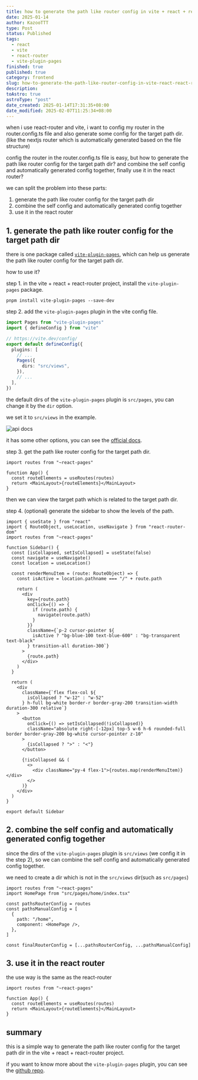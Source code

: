```yaml
---
title: how to generate the path like router config in vite + react + react-router project
date: 2025-01-14
author: KazooTTT
type: Post
status: Published
tags:
  - react
  - vite
  - react-router
  - vite-plugin-pages
finished: true
published: true
category: frontend
slug: how-to-generate-the-path-like-router-config-in-vite-react-react-router-project
description:
toAstro: true
astroType: "post"
date_created: 2025-01-14T17:31:35+08:00
date_modified: 2025-02-07T11:25:34+08:00
---
```


when i use react-router and vite, i want to config my router in the router.config.ts file and also generate some config for the target path dir. (like the nextjs router which is automatically generated based on the file structure)

config the router in the router.config.ts file is easy, but how to generate the path like router config for the target path dir? and combine the self config and automatically generated config together, finally use it in the react router?

we can split the problem into these parts:

1. generate the path like router config for the target path dir
2. combine the self config and automatically generated config together
3. use it in the react router

## 1. generate the path like router config for the target path dir

there is one package called [`vite-plugin-pages`](https://github.com/hannoeru/vite-plugin-pages), which can help us generate the path like router config for the target path dir.

how to use it?

step 1. in the vite + react + react-router project, install the `vite-plugin-pages` package.

```shell
pnpm install vite-plugin-pages --save-dev
```

step 2. add the `vite-plugin-pages` plugin in the vite config file.

```ts
import Pages from "vite-plugin-pages"
import { defineConfig } from "vite"

// https://vite.dev/config/
export default defineConfig({
  plugins: [
    // ...
    Pages({
      dirs: "src/views",
    }),
    // ...
  ],
})
```

the default dirs of the `vite-plugin-pages` plugin is `src/pages`, you can change it by the `dir` option.

we set it to `src/views` in the example.

![api docs](https://pictures.kazoottt.top/2025/01/20250114-58239a4616583a9f4659dcfb8dd5dba8.png)

it has some other options, you can see the [official docs](https://github.com/hannoeru/vite-plugin-pages).

step 3. get the path like router config for the target path dir.

```tsx
import routes from "~react-pages"

function App() {
  const routeElements = useRoutes(routes)
  return <MainLayout>{routeElements}</MainLayout>
}
```

then we can view the target path which is related to the target path dir.

step 4. (optional) generate the sidebar to show the levels of the path.

```tsx
import { useState } from "react"
import { RouteObject, useLocation, useNavigate } from "react-router-dom"
import routes from "~react-pages"

function Sidebar() {
  const [isCollapsed, setIsCollapsed] = useState(false)
  const navigate = useNavigate()
  const location = useLocation()

  const renderMenuItem = (route: RouteObject) => {
    const isActive = location.pathname === "/" + route.path

    return (
      <div
        key={route.path}
        onClick={() => {
          if (route.path) {
            navigate(route.path)
          }
        }}
        className={`p-2 cursor-pointer ${
          isActive ? "bg-blue-100 text-blue-600" : "bg-transparent text-black"
        } transition-all duration-300`}
      >
        {route.path}
      </div>
    )
  }

  return (
    <div
      className={`flex flex-col ${
        isCollapsed ? "w-12" : "w-52"
      } h-full bg-white border-r border-gray-200 transition-width duration-300 relative`}
    >
      <button
        onClick={() => setIsCollapsed(!isCollapsed)}
        className="absolute right-[-12px] top-5 w-6 h-6 rounded-full border border-gray-200 bg-white cursor-pointer z-10"
      >
        {isCollapsed ? ">" : "<"}
      </button>

      {!isCollapsed && (
        <>
          <div className="py-4 flex-1">{routes.map(renderMenuItem)}</div>
        </>
      )}
    </div>
  )
}

export default Sidebar
```

## 2. combine the self config and automatically generated config together

since the dirs of the `vite-plugin-pages` plugin is `src/views` (we config it in the step 2), so we can combine the self config and automatically generated config together.

we need to create a dir which is not in the `src/views` dir(such as `src/pages`)

```tsx
import routes from "~react-pages"
import HomePage from "src/pages/home/index.tsx"

const pathsRouterConfig = routes
const pathsManualConfig = [
  {
    path: "/home",
    component: <HomePage />,
  },
]

const finalRouterConfig = [...pathsRouterConfig, ...pathsManualConfig]
```

## 3. use it in the react router

the use way is the same as the react-router

```tsx
import routes from "~react-pages"

function App() {
  const routeElements = useRoutes(routes)
  return <MainLayout>{routeElements}</MainLayout>
}
```

## summary

this is a simple way to generate the path like router config for the target path dir in the vite + react + react-router project.

if you want to know more about the `vite-plugin-pages` plugin, you can see the [github repo](https://github.com/hannoeru/vite-plugin-pages).
